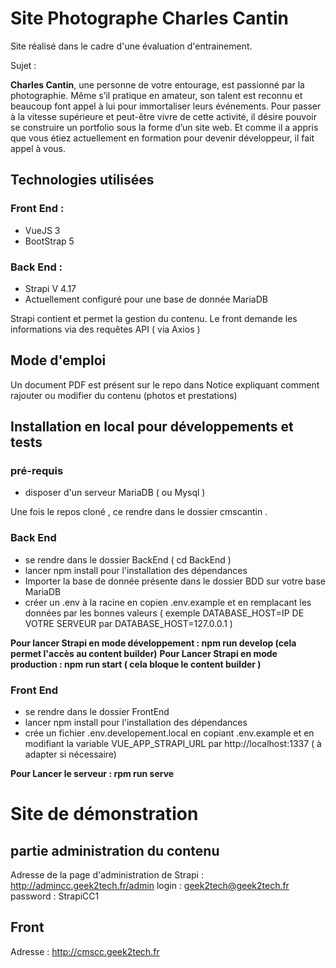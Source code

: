 # Site Photographe Charles Cantin

Site réalisé dans le cadre d'une évaluation d'entrainement.

Sujet : 

**Charles Cantin**, une personne de votre entourage, est passionné par la photographie.
Même s’il pratique en amateur, son talent est reconnu et beaucoup font appel à lui pour immortaliser
leurs événements.
Pour passer à la vitesse supérieure et peut-être vivre de cette activité, il désire pouvoir se construire un
portfolio sous la forme d’un site web. Et comme il a appris que vous étiez actuellement en formation pour
devenir développeur, il fait appel à vous.


## Technologies utilisées 

### Front End : 
* VueJS 3
* BootStrap 5

### Back End :
 * Strapi V 4.17
 * Actuellement configuré pour une base de donnée MariaDB

Strapi contient et permet la gestion du contenu. Le front demande les informations via des requêtes API ( via Axios )

## Mode d'emploi

Un document PDF est présent sur le repo dans Notice expliquant comment rajouter ou modifier du contenu (photos et prestations)

## Installation en local pour développements et tests

### pré-requis 

* disposer d'un serveur MariaDB ( ou Mysql )

 Une fois le repos cloné , ce rendre dans le dossier cmscantin .

### Back End
 * se rendre dans le dossier BackEnd ( cd BackEnd )
 * lancer npm install pour l'installation des dépendances
 * Importer la base de donnée présente dans le dossier BDD sur votre base MariaDB
 * créer un .env à la racine en copien .env.example et en remplacant les données par les bonnes valeurs ( exemple
   DATABASE_HOST=IP DE VOTRE SERVEUR par DATABASE_HOST=127.0.0.1 )

**Pour lancer Strapi en mode développement : npm run develop (cela permet l'accès au content builder)**
**Pour Lancer Strapi en mode production : npm run start ( cela bloque le content builder )**

### Front End
 * se rendre dans le dossier FrontEnd
 * lancer npm install pour l'installation des dépendances
 * crée un fichier .env.developement.local en copiant .env.example et en modifiant la variable VUE_APP_STRAPI_URL par http://localhost:1337 ( à adapter si nécessaire)

**Pour Lancer le serveur : rpm run serve**


# Site de démonstration 

## partie administration du contenu

Adresse de la page d'administration de Strapi : http://admincc.geek2tech.fr/admin
login : geek2tech@geek2tech.fr
password : StrapiCC1

## Front

Adresse : http://cmscc.geek2tech.fr
